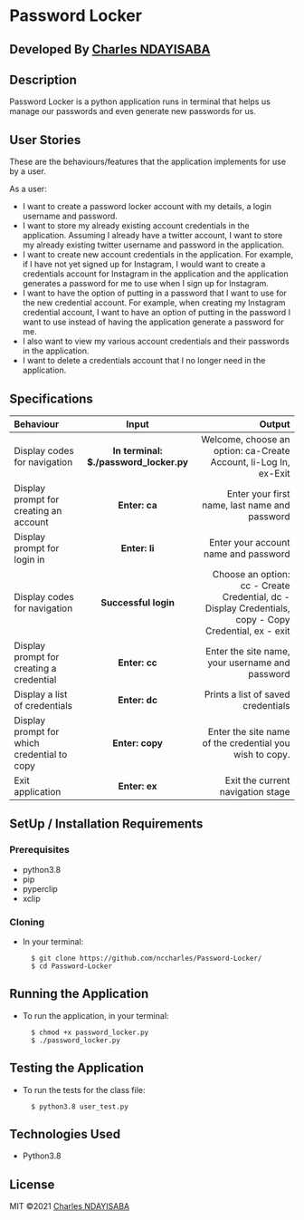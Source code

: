 # Password Locker

## Developed By [Charles NDAYISABA](https://github.com/nccharles/)

## Description
Password Locker is a python application runs in terminal that helps us manage our passwords and even generate new passwords for us.

## User Stories
These are the behaviours/features that the application implements for use by a user.

As a user:
* I want to create a password locker account with my details, a login username and password.
* I want to store my already existing account credentials in the application. Assuming I already have a twitter account, I want to store my already existing twitter username and password in the application.
* I want to create new account credentials in the application. For example, if I have not yet signed up for Instagram, I would want to create a credentials account for Instagram in the application and the application generates a password for me to use when I sign up for Instagram.
* I want to have the option of putting in a password that I want to use for the new credential account. For example, when creating my Instagram credential account, I want to have an option of putting in the password I want to use instead of having the application generate a password for me.
* I also want to view my various account credentials and their passwords in the application.
* I want to delete a credentials account that I no longer need in the application.

## Specifications
| Behaviour | Input | Output |
| :---------------- | :---------------: | ------------------: |
| Display codes for navigation | **In terminal: $./password_locker.py** | Welcome, choose an option: ca-Create Account, li-Log In, ex-Exit |
| Display prompt for creating an account | **Enter: ca** | Enter your first name, last name and password |
| Display prompt for login in | **Enter: li** | Enter your account name and password |
| Display codes for navigation | **Successful login** | Choose an option: cc - Create Credential, dc - Display Credentials, copy - Copy Credential, ex - exit |
| Display prompt for creating a credential | **Enter: cc** | Enter the site name, your username and password |
| Display a list of credentials | **Enter: dc** | Prints a list of saved credentials |
| Display prompt for which credential to copy | **Enter: copy** | Enter the site name of the credential you wish to copy. |
| Exit application | **Enter: ex** | Exit the current navigation stage |

## SetUp / Installation Requirements
### Prerequisites
* python3.8
* pip
* pyperclip
* xclip

### Cloning
* In your terminal:
        
        $ git clone https://github.com/nccharles/Password-Locker/
        $ cd Password-Locker

## Running the Application
* To run the application, in your terminal:

        $ chmod +x password_locker.py
        $ ./password_locker.py
        
## Testing the Application
* To run the tests for the class file:

        $ python3.8 user_test.py
        
## Technologies Used
* Python3.8

## License
MIT &copy;2021 [Charles NDAYISABA](https://github.com/nccharles/)

